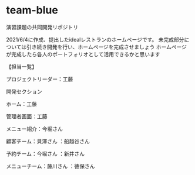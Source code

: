 # team-blue
演習課題の共同開発リポジトリ

  2021/6/4に作成、提出したidealレストランのホームページです。
  未完成部分については引き続き開発を行い、ホームページを完成させましょう
  ホームページが完成したら各人のポートフォリオとして活用できるかと思います
  
  【担当一覧】
  
  プロジェクトリーダー：工藤
  
  開発セクション
  
  ホーム：工藤
  
  管理者画面：工藤
  
  メニュー紹介：今堀さん
  
  顧客チーム：貝澤さん
           ：船越谷さん
           
  予約チーム：今堀さん
           ：新井さん
           
  メニューチーム：藤川さん
               ：徳保さん
              
